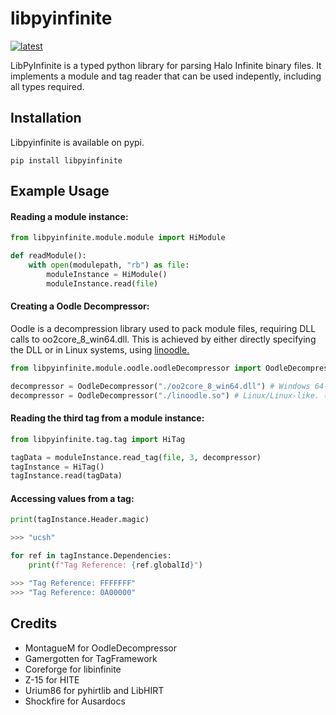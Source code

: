 # libpyinfinite

[![latest](https://img.shields.io/pypi/v/libpyinfinite.svg)](https://pypi.python.org/pypi/libpyinfinite/)

LibPyInfinite is a typed python library for parsing Halo Infinite binary files. It implements a module and tag reader that can be used indepently, including all types required.

## Installation

Libpyinfinite is available on pypi.

`pip install libpyinfinite`

## Example Usage

#### Reading a module instance:

```python
from libpyinfinite.module.module import HiModule

def readModule():
    with open(modulepath, "rb") as file:
        moduleInstance = HiModule()
        moduleInstance.read(file)
```

#### Creating a Oodle Decompressor:

Oodle is a decompression library used to pack module files, requiring DLL calls to oo2core_8_win64.dll. This is achieved by either directly specifying the DLL or in Linux systems, using [linoodle.](https://github.com/McSimp/linoodle/releases/tag/1.0.0)

```python
from libpyinfinite.module.oodle.oodleDecompressor import OodleDecompressor

decompressor = OodleDecompressor("./oo2core_8_win64.dll") # Windows 64-Bit
decompressor = OodleDecompressor("./linoodle.so") # Linux/Linux-like. (Requires DLL to be in the same directory.)
```

#### Reading the third tag from a module instance:

```python
from libpyinfinite.tag.tag import HiTag

tagData = moduleInstance.read_tag(file, 3, decompressor)
tagInstance = HiTag()
tagInstance.read(tagData)
```

#### Accessing values from a tag:

```python
print(tagInstance.Header.magic)

>>> "ucsh"

for ref in tagInstance.Dependencies:
    print(f"Tag Reference: {ref.globalId}")

>>> "Tag Reference: FFFFFFF"
>>> "Tag Reference: 0A00000"
```

## Credits

- MontagueM for OodleDecompressor
- Gamergotten for TagFramework
- Coreforge for libinfinite
- Z-15 for HITE
- Urium86 for pyhirtlib and LibHIRT
- Shockfire for Ausardocs
